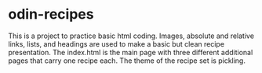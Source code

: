 # odin-recipes

This is a project to practice basic html coding. Images, absolute and relative links, lists, and headings are used to make a basic but clean recipe presentation. The index.html is the main page with three different additional pages that carry one recipe each. The theme of the recipe set is pickling.
